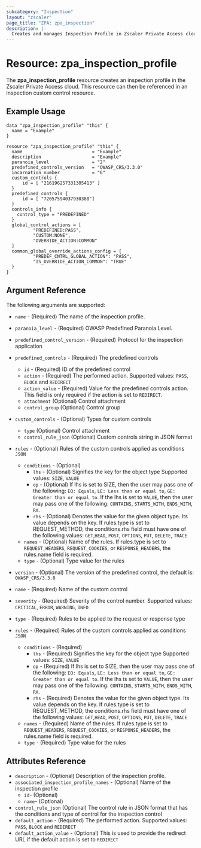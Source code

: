 ```yaml
---
subcategory: "Inspection"
layout: "zscaler"
page_title: "ZPA: zpa_inspection"
description: |-
  Creates and manages Inspection Profile in Zscaler Private Access cloud.
---
```


# Resource: zpa_inspection_profile

The  **zpa_inspection_profile** resource creates an inspection profile in the Zscaler Private Access cloud. This resource can then be referenced in an inspection custom control resource.

## Example Usage

```hcl
data "zpa_inspection_profile" "this" {
  name = "Example"
}

resource "zpa_inspection_profile" "this" {
  name                          = "Example"
  description                   = "Example"
  paranoia_level                = "2"
  predefined_controls_version   = "OWASP_CRS/3.3.0"
  incarnation_number            = "6"
  custom_controls {
      id = [ "216196257331305413" ]
  }
  predefined_controls {
      id = [ "72057594037930388"]
  }
  controls_info {
    control_type = "PREDEFINED"
  }
  global_control_actions = [
          "PREDEFINED:PASS",
          "CUSTOM:NONE",
          "OVERRIDE_ACTION:COMMON"
  ]
  common_global_override_actions_config = {
          "PREDEF_CNTRL_GLOBAL_ACTION": "PASS",
          "IS_OVERRIDE_ACTION_COMMON": "TRUE"
  }
}
```

## Argument Reference

The following arguments are supported:

* `name` - (Required) The name of the inspection profile.
* `paranoia_level` - (Required) OWASP Predefined Paranoia Level.
* `predefined_control_version` - (Required) Protocol for the inspection application
* `predefined_controls` - (Required) The predefined controls
  * `id` - (Required) ID of the predefined control
  * `action` - (Required) The performed action. Supported values: `PASS`, `BLOCK` and `REDIRECT`
  * `action_value` - (Required) Value for the predefined controls action. This field is only required if the action is set to `REDIRECT`.
  * `attachment` (Optional) Control attachment
  * `control_group` (Optional) Control group

* `custom_controls` - (Optional) Types for custom controls
  * `type` (Optional) Control attachment
  * `control_rule_json` (Optional) Custom controls string in JSON format

* `rules` - (Optional) Rules of the custom controls applied as conditions `JSON`
  * `conditions` - (Optional)
    * `lhs` - (Optional) Signifies the key for the object type Supported values: `SIZE`, `VALUE`
    * `op` - (Optional) If lhs is set to SIZE, then the user may pass one of the following: `EQ: Equals`, `LE: Less than or equal to`, `GE: Greater than or equal to`. If the lhs is set to `VALUE`, then the user may pass one of the following: `CONTAINS`, `STARTS_WITH`, `ENDS_WITH`, `RX`.
    * `rhs` - (Optional) Denotes the value for the given object type. Its value depends on the key. If rules.type is set to REQUEST_METHOD, the conditions.rhs field must have one of the following values: `GET`,`HEAD`, `POST`, `OPTIONS`, `PUT`, `DELETE`, `TRACE`
  * `names` - (Optional) Name of the rules. If rules.type is set to `REQUEST_HEADERS`, `REQUEST_COOKIES`, or `RESPONSE_HEADERS`, the rules.name field is required.
  * `type` - (Optional) Type value for the rules
* `version` - (Optional) The version of the predefined control, the default is: `OWASP_CRS/3.3.0`


* `name` - (Required) Name of the custom control

* `severity` - (Required) Severity of the control number. Supported values: `CRITICAL`, `ERROR`, `WARNING`, `INFO`
* `type` - (Required) Rules to be applied to the request or response type
* `rules` - (Required) Rules of the custom controls applied as conditions `JSON`
  * `conditions` - (Required)
    * `lhs` - (Required) Signifies the key for the object type Supported values: `SIZE`, `VALUE`
    * `op` - (Required) If lhs is set to SIZE, then the user may pass one of the following: `EQ: Equals`, `LE: Less than or equal to`, `GE: Greater than or equal to`. If the lhs is set to `VALUE`, then the user may pass one of the following: `CONTAINS`, `STARTS_WITH`, `ENDS_WITH`, `RX`.
    * `rhs` - (Required) Denotes the value for the given object type. Its value depends on the key. If rules.type is set to REQUEST_METHOD, the conditions.rhs field must have one of the following values: `GET`,`HEAD`, `POST`, `OPTIONS`, `PUT`, `DELETE`, `TRACE`
  * `names` - (Required) Name of the rules. If rules.type is set to `REQUEST_HEADERS`, `REQUEST_COOKIES`, or `RESPONSE_HEADERS`, the rules.name field is required.
  * `type` - (Required) Type value for the rules

## Attributes Reference

* `description` - (Optional) Description of the inspection profile.
* `associated_inspection_profile_names` - (Optional) Name of the inspection profile
  * `id`- (Optional)
  * `name`- (Optional)
* `control_rule_json` (Optional) The control rule in JSON format that has the conditions and type of control for the inspection control
* `default_action` - (Required) The performed action. Supported values: `PASS`, `BLOCK` and `REDIRECT`
* `default_action_value` - (Optional) This is used to provide the redirect URL if the default action is set to `REDIRECT`
